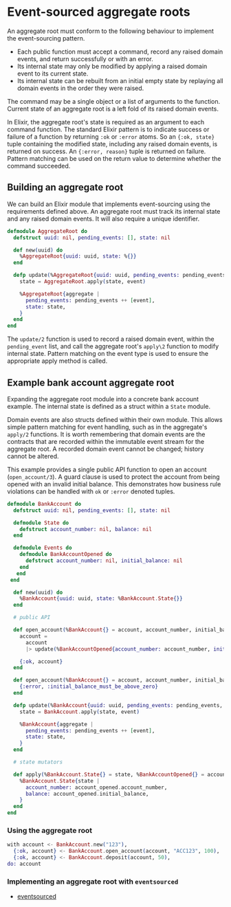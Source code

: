 # Event-sourced aggregate roots

An aggregate root must conform to the following behaviour to implement the event-sourcing pattern.

- Each public function must accept a command, record any raised domain events, and return successfully or with an error.
- Its internal state may only be modified by applying a raised domain event to its current state.
- Its internal state can be rebuilt from an initial empty state by replaying all domain events in the order they were raised.

The command may be a single object or a list of arguments to the function. Current state of an aggregate root is a left fold of its raised domain events.

In Elixir, the aggregate root's state is required as an argument to each command function. The standard Elixir pattern is to indicate success or failure of a function by returning `:ok` or `:error` atoms. So an `{:ok, state}` tuple containing the modified state, including any raised domain events, is returned on success. An `{:error, reason}` tuple is returned on failure. Pattern matching can be used on the return value to determine whether the command succeeded.

## Building an aggregate root

We can build an Elixir module that implements event-sourcing using the requirements defined above. An aggregate root must track its internal state and any raised domain events. It will also require a unique identifier.

```elixir
defmodule AggregateRoot do
  defstruct uuid: nil, pending_events: [], state: nil

  def new(uuid) do
    %AggregateRoot{uuid: uuid, state: %{}}
  end

  defp update(%AggregateRoot{uuid: uuid, pending_events: pending_events, state: state} = aggregate, event) do
    state = AggregateRoot.apply(state, event)

    %AggregateRoot{aggregate |
      pending_events: pending_events ++ [event],
      state: state,
    }
  end
end
```

The `update/2` function is used to record a raised domain event, within the `pending_event` list, and call the aggregate root's `apply\2` function to modify internal state. Pattern matching on the event type is used to ensure the appropriate apply method is called.

## Example bank account aggregate root

Expanding the aggregate root module into a concrete bank account example. The internal state is defined as a struct within a `State` module.

Domain events are also structs defined within their own module. This allows simple pattern matching for event handling, such as in the aggregate's `apply/2` functions. It is worth remembering that domain events are the contracts that are recorded within the immutable event stream for the aggregate root. A recorded domain event cannot be changed; history cannot be altered.

This example provides a single public API function to open an account (`open_account/3`). A guard clause is used to protect the account from being opened with an invalid initial balance. This demonstrates how business rule violations can be handled with `ok` or `:error` denoted tuples.

```elixir
defmodule BankAccount do
  defstruct uuid: nil, pending_events: [], state: nil

  defmodule State do
    defstruct account_number: nil, balance: nil
  end

  defmodule Events do
    defmodule BankAccountOpened do
      defstruct account_number: nil, initial_balance: nil
    end
   end
 end

  def new(uuid) do
    %BankAccount{uuid: uuid, state: %BankAccount.State{}}
  end

  # public API

  def open_account(%BankAccount{} = account, account_number, initial_balance) when initial_balance > 0 do
    account =
      account
      |> update(%BankAccountOpened{account_number: account_number, initial_balance: initial_balance})

    {:ok, account}
  end

  def open_account(%BankAccount{} = account, account_number, initial_balance) when initial_balance <= 0 do
    {:error, :initial_balance_must_be_above_zero}
  end

  defp update(%BankAccount{uuid: uuid, pending_events: pending_events, state: state} = aggregate, event) do
    state = BankAccount.apply(state, event)

    %BankAccount{aggregate |
      pending_events: pending_events ++ [event],
      state: state,
    }
  end

  # state mutators

  def apply(%BankAccount.State{} = state, %BankAccountOpened{} = account_opened) do
    %BankAccount.State{state |
      account_number: account_opened.account_number,
      balance: account_opened.initial_balance,
    }
  end
end
```

### Using the aggregate root

```elixir
with account <- BankAccount.new("123"),
  {:ok, account} <- BankAccount.open_account(account, "ACC123", 100),
  {:ok, account} <- BankAccount.deposit(account, 50),
do: account
```

### Implementing an aggregate root with `eventsourced`

* [eventsourced](https://github.com/slashdotdash/eventsourced)
